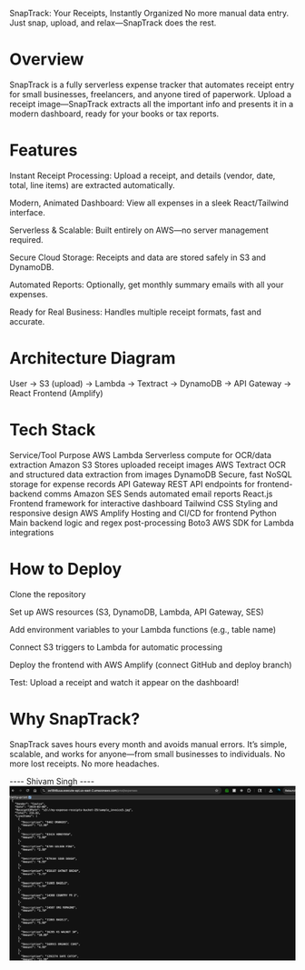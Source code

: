SnapTrack: Your Receipts, Instantly Organized
No more manual data entry. Just snap, upload, and relax—SnapTrack does the rest.

# Overview
SnapTrack is a fully serverless expense tracker that automates receipt entry for small businesses, freelancers, and anyone tired of paperwork. Upload a receipt image—SnapTrack extracts all the important info and presents it in a modern dashboard, ready for your books or tax reports.

# Features
Instant Receipt Processing: Upload a receipt, and details (vendor, date, total, line items) are extracted automatically.

Modern, Animated Dashboard: View all expenses in a sleek React/Tailwind interface.

Serverless & Scalable: Built entirely on AWS—no server management required.

Secure Cloud Storage: Receipts and data are stored safely in S3 and DynamoDB.

Automated Reports: Optionally, get monthly summary emails with all your expenses.

Ready for Real Business: Handles multiple receipt formats, fast and accurate.

# Architecture Diagram

User → S3 (upload) → Lambda → Textract → DynamoDB → API Gateway → React Frontend (Amplify)


# Tech Stack
Service/Tool	Purpose
AWS Lambda	Serverless compute for OCR/data extraction
Amazon S3	Stores uploaded receipt images
AWS Textract	OCR and structured data extraction from images
DynamoDB	Secure, fast NoSQL storage for expense records
API Gateway	REST API endpoints for frontend-backend comms
Amazon SES	Sends automated email reports
React.js	Frontend framework for interactive dashboard
Tailwind CSS	Styling and responsive design
AWS Amplify	Hosting and CI/CD for frontend
Python	Main backend logic and regex post-processing
Boto3	AWS SDK for Lambda integrations

# How to Deploy
Clone the repository

Set up AWS resources (S3, DynamoDB, Lambda, API Gateway, SES)

Add environment variables to your Lambda functions (e.g., table name)

Connect S3 triggers to Lambda for automatic processing

Deploy the frontend with AWS Amplify (connect GitHub and deploy branch)

Test: Upload a receipt and watch it appear on the dashboard!

# Why SnapTrack?
SnapTrack saves hours every month and avoids manual errors. It’s simple, scalable, and works for anyone—from small businesses to individuals. No more lost receipts. No more headaches.

---- Shivam Singh ----
![alt text](image.png)